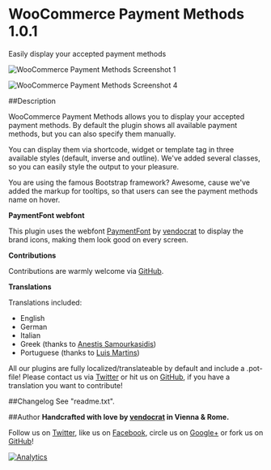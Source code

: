 WooCommerce Payment Methods 1.0.1
=================================

Easily display your accepted payment methods

![WooCommerce Payment Methods Screenshot 1](https://github.com/vendocrat/WooCommerce-Payment-Methods/blob/master/screenshot-1.png)

![WooCommerce Payment Methods Screenshot 4](https://github.com/vendocrat/WooCommerce-Payment-Methods/blob/master/screenshot-4.png)

##Description

WooCommerce Payment Methods allows you to display your accepted payment methods. By default the plugin shows all available payment methods, but you can also specify them manually.

You can display them via shortcode, widget or template tag in three available styles (default, inverse and outline). We've added several classes, so you can easily style the output to your pleasure.

You are using the famous Bootstrap framework? Awesome, cause we've added the markup for tooltips, so that users can see the payment methods name on hover.

**PaymentFont webfont**

This plugin uses the webfont [PaymentFont](https://github.com/vendocrat/PaymentFont) by [vendocrat](http://vendocr.at) to display the brand icons, making them look good on every screen.

**Contributions**

Contributions are warmly welcome via [GitHub](https://github.com/vendocrat/WooCommerce-Payment-Methods/).

**Translations**

Translations included:

*   English
*   German
*   Italian
*   Greek (thanks to [Anestis Samourkasidis](https://wordpress.org/support/profile/samourkasidis))
*   Portuguese (thanks to [Luis Martins](https://github.com/lmartins))

All our plugins are fully localized/translateable by default and include a .pot-file! Please contact us via [Twitter](https://twitter.com/vendocrat) or hit us on [GitHub](https://github.com/vendocrat), if you have a translation you want to contribute!

##Changelog
See "readme.txt".

##Author
**Handcrafted with love by [vendocrat](http://vendocr.at/) in Vienna &amp; Rome.**

Follow us on [Twitter](https://twitter.com/vendocrat), like us on [Facebook](https://www.facebook.com/vendocrat), circle us on [Google+](https://plus.google.com/+vendocrat) or fork us on [GitHub](https://github.com/vendocrat)!

[![Analytics](https://ga-beacon.appspot.com/UA-57742328-1/vendocrat/WooCommerce-Payment-Methods)](https://github.com/igrigorik/ga-beacon)